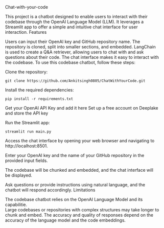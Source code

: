 Chat-with-your-code

This project is a chatbot designed to enable users to interact with their codebase through the OpenAI Language Model (LLM). It leverages a Streamlit app to offer a simple and intuitive chat interface for user interaction.
Features



Users can input their OpenAI key and GitHub repository name. The repository is cloned, split into smaller sections, and embedded. LangChain is used to create a Q&A retriever, allowing users to chat with and ask questions about their code. The chat interface makes it easy to interact with the codebase.
To use this codebase chatbot, follow these steps:

Clone the repository:

    git clone https://github.com/Ankitsingh0805/ChatWithYourCode.git

 Install the required dependencies:

    pip install -r requirements.txt

 Get your OpenAI API Key and add it here
 Set up a free account on Deeplake and store the API key

 Run the Streamlit app:

    streamlit run main.py

Access the chat interface by opening your web browser and navigating to http://localhost:8501.

Enter your OpenAI key and the name of your GitHub repository in the provided input fields.

The codebase will be chunked and embedded, and the chat interface will be displayed.

Ask questions or provide instructions using natural language, and the chatbot will respond accordingly.
Limitations

The codebase chatbot relies on the OpenAI Language Model and its capabilitie.     
Large codebases or repositories with complex structures may take longer to chunk and embed.
The accuracy and quality of responses depend on the accuracy of the language model and the code embeddings.


